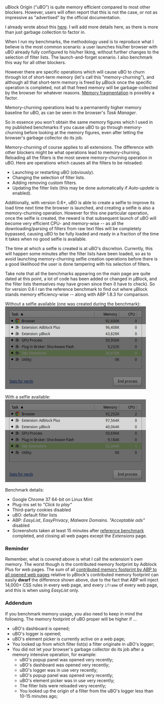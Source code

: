 uBlock Origin ("uBO") is quite memory efficient compared to most other blockers. However, users will often report that this is not the case, or not as impressive as "advertised" by the official documentation.

I already wrote about this [here](https://github.com/gorhill/uBlock/wiki/Myth:-uBlock-consumes-over-80MB). I will add more details here, as there is more than just garbage collection to factor in. 

When I run my benchmarks, the methodology used is to reproduce what I believe is the most common scenario: a user launches his/her browser with uBO already fully configured to his/her liking, without further changes to the selection of filter lists. The launch-and-forget scenario. I also benchmark this way for all other blockers.

However there are specific operations which will cause uBO to churn through lot of short-term memory (let's call this "memory-churning"), and although all that short-term memory is freed by µBlock once the specific operation is completed, not all that freed memory will be garbage-collected by the browser for whatever reasons. [Memory fragmentation](http://en.wikipedia.org/wiki/Fragmentation_(computing)#External_fragmentation) is possibly a factor.

Memory-churning operations lead to a permanently higher memory baseline for uBO, as can be seen in the browser's _Task Manager_.

So in essence you won't obtain the same memory figures which I used in my published benchmarks if you cause uBO to go through memory-churning before looking at the memory figures, even after letting the browser's garbage collector do its job.

Memory-churning of course applies to all extensions. The difference with other blockers might be what operations lead to memory-churning. Reloading all the filters is the most severe memory-churning operation in uBO. Here are operations which causes all the filters to be reloaded:

- Launching or restarting uBO (obviously).
- Changing the selection of filter lists.
- Adding removing custom filters.
- Updating the filter lists (this may be done automatically if _Auto-update_ is enabled).

Additionally, with version 0.6+, uBO is able to create a selfie to improve its load time next time the browser is launched, and creating a selfie is also a memory-churning operation. However for this one particular operation, once the selfie is created, the reward is that subsequent launch of uBO will become very efficient CPU- and memory-wise -- as all the downloading/parsing of filters from raw text files will be completely bypassed, causing uBO to be fully loaded and ready in a fraction of the time it takes when no good selfie is available.

The time at which a selfie is created is at uBO's discretion. Currently, this will happen some minutes after the filter lists have been loaded, so as to avoid launching memory-churning selfie creation operations before there is a good likelihood the user is done tampering with his selection of filters.

Take note that all the benchmarks appearing on the main page are quite dated at this point, a lot of code has been added or changed in µBlock, and the filter lists themselves may have grown since then (I have to check). So for version 0.6 I ran the reference benchmark to find out where µBlock stands memory efficiency-wise -- along with ABP 1.8.3 for comparison.

Without a selfie available (one was created during the benchmark):<br>
![Without selfie](https://raw.githubusercontent.com/gorhill/uBlock/master/doc/img/ublock-vs-abp-memory-201409-a.png)

With a selfie available:<br>
![With selfie](https://raw.githubusercontent.com/gorhill/uBlock/master/doc/img/ublock-vs-abp-memory-201409-b.png)

Benchmark details:
- Google Chrome 37 64-bit on Linux Mint
- Plug-ins set to _"Click to play"_
- Third-party cookies disabled
- uBO: default filter lists
- ABP: _EasyList_, _EasyPrivacy_, _Malware Domains_. _"Acceptable ads"_ disabled
- Screenshots taken at least 15 minutes after [reference benchmark](https://github.com/gorhill/uBlock/wiki/Reference-benchmark) completed, and closing all web pages except the _Extensions_ page.

### Reminder

Remember, what is covered above is what I call the extension's _own_ memory. The worst though is the contributed memory footprint by Adblock Plus for web pages. The sum of all [contributed memory footprint by ABP to all opened web pages](https://github.com/gorhill/uBlock/wiki/uBlock-vs.-ABP:-efficiency-compared#added-memory-footprint-to-web-pages) relative to µBlock's contributed memory footprint can easily **dwarf** the difference shown above, due to the fact that ABP will inject 14,000+ CSS rules in every web page, and every `iframe` of every web page, and this is when using _EasyList_ only.

### Addendum

If you benchmark memory usage, you also need to keep in mind the following. The memory footprint of uBO proper will be higher if ...

- uBO's dashboard is opened;
- uBO's logger is opened;
- uBO's element picker is currently active on a web page;
- You looked up from which filter list(s) a filter originate in uBO's logger;
- You did not let your browser's garbage collector do its job after a memory intensive operation, for example:
    - uBO's popup panel was opened very recently;
    - uBO's dashboard was opened very recently;
    - uBO's logger was in use very recently;
    - uBO's popup panel was opened very recently;
    - uBO's element picker was in use very recently;
    - The filter lists were reloaded very recently;
    - You looked up the origin of a filter from the uBO's logger less than 10-15 minutes ago;
